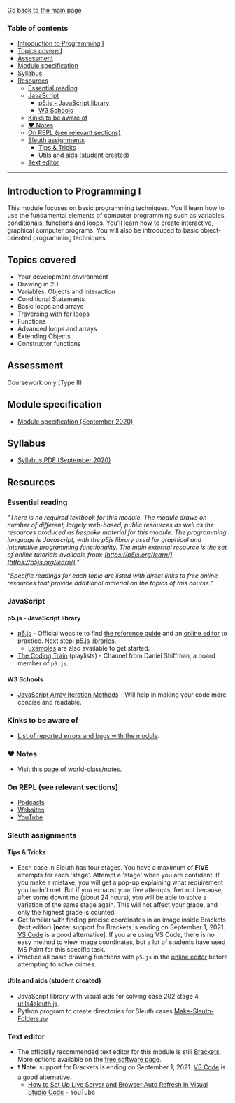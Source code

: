 [Go back to the main page](../../../README.md)

### Table of contents

- [Introduction to Programming I](#introduction-to-programming-i)
- [Topics covered](#topics-covered)
- [Assessment](#assessment)
- [Module specification](#module-specification)
- [Syllabus](#syllabus)
- [Resources](#resources)
  - [Essential reading](#essential-reading)
  - [JavaScript](#javascript)
    - [p5.js - JavaScript library](#p5js---javascript-library)
    - [W3 Schools](#w3-schools)
  - [Kinks to be aware of](#kinks-to-be-aware-of)
  - [:heart: Notes](#heart-notes)
  - [On REPL (see relevant sections)](#on-repl-see-relevant-sections)
  - [Sleuth assignments](#sleuth-assignments)
    - [Tips & Tricks](#tips--tricks)
    - [Utils and aids (student created)](#utils-and-aids-student-created)
  - [Text editor](#text-editor)

---

## Introduction to Programming I

This module focuses on basic programming techniques. You'll learn
how to use the fundamental elements of computer programming such as
variables, conditionals, functions and loops. You'll learn how to
create interactive, graphical computer programs. You will also be
introduced to basic object-oriented programming techniques.

## Topics covered

- Your development environment
- Drawing in 2D
- Variables, Objects and Interaction
- Conditional Statements
- Basic loops and arrays
- Traversing with for loops
- Functions
- Advanced loops and arrays
- Extending Objects
- Constructor functions

## Assessment

Coursework only (Type II)

## Module specification

- [Module specification (September 2020)](https://github.com/world-class/binary-assets/blob/master/modules/module_specification/CM1005_ITP1-Module-Spec.pdf)

## Syllabus

- [Syllabus PDF (September 2020)](https://github.com/world-class/binary-assets/blob/master/modules/syllabi/Syllabus_CM1005_ITP1.pdf)

## Resources

### Essential reading

_"There is no required textbook for this module. The module draws on number of different, largely web-based, public resources as well as the resources produced as bespoke material for this module. The programming language is Javascript, with the p5js library used for graphical and interactive programming functionality. The main external resource is the set of online tutorials available from: [https://p5js.org/learn/](https://p5js.org/learn/)."_

_"Specific readings for each topic are listed with direct links to free online resources that provide additional material on the topics of this course."_

### JavaScript

#### p5.js - JavaScript library

- [p5.js](https://p5js.org/) - Official website to find [the reference guide](https://p5js.org/reference) and an [online editor](https://editor.p5js.org/) to practice. Next step: [p5.js libraries](https://p5js.org/libraries/).
  - [Examples](https://p5js.org/examples/) are also available to get started.
- [The Coding Train](https://www.youtube.com/user/shiffman/playlists) (playlists) - Channel from Daniel Shiffman, a board member of `p5.js`.

#### W3 Schools

- [JavaScript Array Iteration Methods](https://www.w3schools.com/js/js_array_iteration.asp) - Will help in making your code more concise and readable.

### Kinks to be aware of

- [List of reported errors and bugs with the module](../../../kinks/level_4/cm_1005_introduction_to_programming_i/).

### :heart: Notes

- Visit [this page of world-class/notes](https://github.com/world-class/notes/tree/master/level_4/introduction_to_programming_i).

### On REPL (see relevant sections)

- [Podcasts](../../../podcasts/)
- [Websites](../../../websites/)
- [YouTube](../../../youtube/)

### Sleuth assignments

#### Tips & Tricks

- Each case in Sleuth has four stages. You have a maximum of **FIVE** attempts for each 'stage'. Attempt a 'stage' when you are confident. If you make a mistake, you will get a pop-up explaining what requirement you hadn't met. But if you exhaust your five attempts, fret not because, after some downtime (about 24 hours), you will be able to solve a variation of the same stage again. This will not affect your grade, and only the highest grade is counted.
- Get familiar with finding precise coordinates in an image inside Brackets (text editor) [**note**: support for Brackets is ending on September 1, 2021. [VS Code](https://code.visualstudio.com/) is a good alternative]. If you are using VS Code, there is no easy method to view image coordinates, but a lot of students have used MS Paint for this specific task. 
- Practice all basic drawing functions with `p5.js` in the [online editor](https://editor.p5js.org/) before attempting to solve crimes.

#### Utils and aids (student created)

- JavaScript library with visual aids for solving case 202 stage 4 [utils4sleuth.js](https://gist.github.com/amilos/beb1eee1cbd334f1e9abca8c9772c725).
- Python program to create directories for Sleuth cases [Make-Sleuth-Folders.py](https://github.com/BlairCurrey/Make-Sleuth-Folders)

### Text editor

- The officially recommended text editor for this module is still [Brackets](http://brackets.io/). More options available on the [free software page](../../../software/).
- :exclamation: **Note**: support for Brackets is ending on September 1, 2021. [VS Code](https://code.visualstudio.com/) is a good alternative.
  - [How to Set Up Live Server and Browser Auto Refresh In Visual Studio Code](https://www.youtube.com/watch?v=y4qqQeUDCBQ) - YouTube
